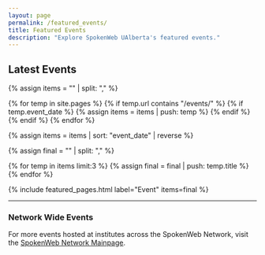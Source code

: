 ```yaml
---
layout: page
permalink: /featured_events/
title: Featured Events
description: "Explore SpokenWeb UAlberta's featured events."
---
```


<h2>Latest Events</h2>

{% assign items = "" | split: "," %}

{% for temp in site.pages %}
    {% if temp.url contains "/events/" %}
        {% if temp.event_date %}
            {% assign items = items | push: temp %}
        {% endif %}
    {% endif %}
{% endfor %}

{% assign items = items | sort: "event_date" | reverse %}

{% assign final = "" | split: "," %}

{% for temp in items limit:3 %}
    {% assign final = final | push: temp.title %}
{% endfor %}

{% include featured_pages.html label="Event" items=final %}

<hr class="network">

<h3>Network Wide Events </h3>

For more events hosted at institutes across the SpokenWeb Network, visit the [SpokenWeb Network Mainpage](https://spokenweb.ca/events/).